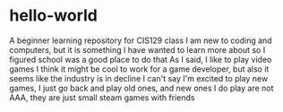 # hello-world
A beginner learning repository for CIS129 class
I am new to coding and computers, but it is something I have wanted to learn more about so I figured school was a good place to do that
As I said, I like to play video games
I think it might be cool to work for a game developer, but also it seems like the industry is in decline
I can't say I'm excited to play new games, I just go back and play old ones, and new ones I do play are not AAA, they are just small steam games with friends
